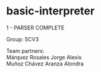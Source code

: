 # basic-interpreter
1 - PARSER COMPLETE

Group: 5CV3  

Team partners:  
  Márquez Rosales Jorge Alexis  
  Muñoz Chávez Aranza Alondra
